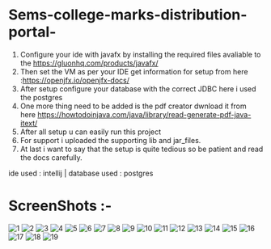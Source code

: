 # Sems-college-marks-distribution-portal-

1.  Configure your ide with javafx by installing the required files avaliable to the https://gluonhq.com/products/javafx/
2.  Then set the VM as per your IDE get information for setup from here :https://openjfx.io/openjfx-docs/
3.  After setup configure your database with the correct JDBC here i used the postgres
4.  One more thing need to be added is the pdf creator dwnload it from here https://howtodoinjava.com/java/library/read-generate-pdf-java-itext/
5.  After all setup u can easily run this project 
6.  For support i uploaded the supporting lib and jar_files.
7.  At last i want to say that the setup is quite tedious so be patient and read the docs carefully.


ide used       : intellij  | 
database used  : postgres


# ScreenShots :-  
![1](https://user-images.githubusercontent.com/71628177/120512563-1dd18a00-c3e9-11eb-9654-7dcecb856293.png)
![2](https://user-images.githubusercontent.com/71628177/120512575-1f9b4d80-c3e9-11eb-8221-1fc9e993ad0f.png)
![3](https://user-images.githubusercontent.com/71628177/120512582-21651100-c3e9-11eb-9999-88f5706df688.png)
![4](https://user-images.githubusercontent.com/71628177/120512591-22963e00-c3e9-11eb-8b56-082144b9ef4e.png)
![5](https://user-images.githubusercontent.com/71628177/120512598-23c76b00-c3e9-11eb-90d7-ec9061bb8596.png)
![6](https://user-images.githubusercontent.com/71628177/120512601-24f89800-c3e9-11eb-8248-0ce763f7772e.png)
![7](https://user-images.githubusercontent.com/71628177/120512605-2629c500-c3e9-11eb-918d-085deb00d653.png)
![8](https://user-images.githubusercontent.com/71628177/120512614-26c25b80-c3e9-11eb-9556-3f757c7f63ca.png)
![9](https://user-images.githubusercontent.com/71628177/120512622-288c1f00-c3e9-11eb-9e8f-9653f32109aa.png)
![10](https://user-images.githubusercontent.com/71628177/120512629-2a55e280-c3e9-11eb-8ffe-2914cc0f68e5.png)
![11](https://user-images.githubusercontent.com/71628177/120512634-2b870f80-c3e9-11eb-89ac-7c0ccaac5019.png)
![12](https://user-images.githubusercontent.com/71628177/120512641-2cb83c80-c3e9-11eb-80eb-5a1109b2b751.png)
![13](https://user-images.githubusercontent.com/71628177/120512647-2de96980-c3e9-11eb-9e58-d0a8a27ee57e.png)
![14](https://user-images.githubusercontent.com/71628177/120512653-2f1a9680-c3e9-11eb-97f1-d7837b35cd77.png)
![15](https://user-images.githubusercontent.com/71628177/120512659-30e45a00-c3e9-11eb-9a0f-c4c2e2691d7c.png)
![16](https://user-images.githubusercontent.com/71628177/120512662-32158700-c3e9-11eb-98a1-65c6f1bffec9.png)
![17](https://user-images.githubusercontent.com/71628177/120512669-3346b400-c3e9-11eb-8ea0-68d7c69b7e53.png)
![18](https://user-images.githubusercontent.com/71628177/120512682-35107780-c3e9-11eb-992e-6e3bcb841f6b.png)
![19](https://user-images.githubusercontent.com/71628177/120512689-3641a480-c3e9-11eb-8bf0-a5071b4cede7.png)

                                       
